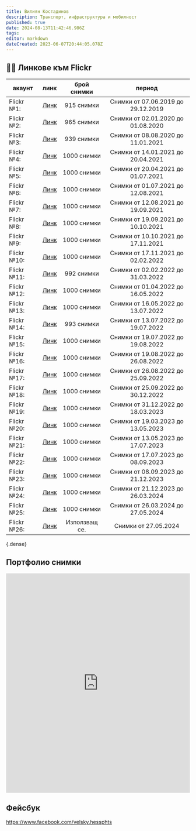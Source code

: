 ```yaml
---
title: Вилиян Костадинов
description: Транспорт, инфраструктура и мобилност
published: true
date: 2024-08-13T11:42:46.986Z
tags: 
editor: markdown
dateCreated: 2023-06-07T20:44:05.078Z
---
```


## 🔵🔴 Линкове към Flickr
| акаунт  | линк | брой снимки | период |  
|-------------|:----:|:-------------:|:----------------------------------:|
| Flickr №1:  | [Линк](http://www.flickr.com/photos/164326181@N07) |   915 снимки  | Снимки от 07.06.2019 до 29.12.2019 |
| Flickr №2:  | [Линк](https://www.flickr.com/photos/186304003@N06) |   965 снимки  | Снимки от 02.01.2020 до 01.08.2020 |
| Flickr №3:  | [Линк](https://www.flickr.com/photos/189543504@N02) |   939 снимки  | Снимки от 08.08.2020 до 11.01.2021 |
| Flickr №4:  | [Линк](https://www.flickr.com/photos/191746967@N05) |  1000 снимки  | Снимки от 14.01.2021 до 20.04.2021 |
| Flickr №5:  | [Линк](https://www.flickr.com/photos/192769253@N07) |  1000 снимки  | Снимки от 20.04.2021 до 01.07.2021 |
| Flickr №6:  | [Линк](https://www.flickr.com/photos/193359852@N03) |  1000 снимки  | Снимки от 01.07.2021 до 12.08.2021 |
| Flickr №7:  | [Линк](https://www.flickr.com/photos/193688689@N06/) |  1000 снимки  | Снимки от 12.08.2021 до 19.09.2021 |
| Flickr №8:  | [Линк](https://www.flickr.com/photos/193969137@N02/) |  1000 снимки  | Снимки от 19.09.2021 до 10.10.2021 |
| Flickr №9:  | [Линк](https://www.flickr.com/photos/194144055@N04) |  1000 снимки  | Снимки от 10.10.2021 до 17.11.2021 |
| Flickr №10: | [Линк](https://www.flickr.com/photos/194471658@N06) |  1000 снимки  | Снимки от 17.11.2021 до 02.02.2022 |
| Flickr №11: | [Линк](https://www.flickr.com/photos/194903094@N07/) |   992 снимки  | Снимки от 02.02.2022 до 31.03.2022 |
| Flickr №12: | [Линк](https://www.flickr.com/photos/195329702@N03/) |  1000 снимки  | Снимки от 01.04.2022 до 16.05.2022 |
| Flickr №13: | [Линк](https://www.flickr.com/photos/195624416@N05/) |  1000 снимки  | Снимки от 16.05.2022 до 13.07.2022 |
| Flickr №14: | [Линк](https://www.flickr.com/photos/195624416@N05/) |   993 снимки  | Снимки от 13.07.2022 до 19.07.2022 |
| Flickr №15: | [Линк](https://www.flickr.com/photos/196215714@N07/) |  1000 снимки  | Снимки от 19.07.2022 до 19.08.2022 |
| Flickr №16: | [Линк](https://www.flickr.com/photos/196351722@N05/) |  1000 снимки  | Снимки от 19.08.2022 до 26.08.2022 |
| Flickr №17: | [Линк](https://www.flickr.com/photos/196893888@N03/) |  1000 снимки  | Снимки от 26.08.2022 до 25.09.2022 |
| Flickr №18: | [Линк](https://www.flickr.com/photos/196945517@N03/) |  1000 снимки  | Снимки от 25.09.2022 до 30.12.2022 |
| Flickr №19: | [Линк](https://www.flickr.com/photos/197240833@N06/) |  1000 снимки  | Снимки от 31.12.2022 до 18.03.2023 |
| Flickr №20: | [Линк](https://www.flickr.com/photos/197908922@N02/) |  1000 снимки  | Снимки от 19.03.2023 до 13.05.2023 |
| Flickr №21: | [Линк](https://www.flickr.com/photos/198225372@N02) |  1000 снимки  |        Снимки от 13.05.2023 до 17.07.2023 |
| Flickr №22: | [Линк](https://www.flickr.com/photos/198839544@N08) |  1000 снимки  |        Снимки от 17.07.2023 до 08.09.2023 |
| Flickr №23: | [Линк](https://www.flickr.com/photos/199209308@N04) |  1000 снимки  |        Снимки от 08.09.2023 до 21.12.2023 |
| Flickr №24: | [Линк](https://www.flickr.com/people/199711767@N06/) |  1000 снимки  |        Снимки от 21.12.2023 до 26.03.2024 |
| Flickr №25: | [Линк](https://www.flickr.com/people/200639390@N02/) | 1000 снимки |        Снимки от 26.03.2024 до 27.05.2024 |
| Flickr №26: | [Линк](https://www.flickr.com/photos/200926293@N06/) | Използващ се. |        Снимки от 27.05.2024        |
{.dense}

## Портфолио снимки
<center> <iframe style="position: relative; top: 0; left: 0; width: 100%; height: 600px;" src="https://flickrembed.com/cms_embed.php?source=flickr&layout=responsive&input=198225372@N02&sort=0&by=user&theme=tiles_justified&scale=fit&speed=5000&limit=12&skin=alexis&autoplay=true" scrolling="no" frameborder="0" allowFullScreen="true" webkitallowfullscreen="true" mozallowfullscreen="true"><p></iframe></center>

## Фейсбук

https://www.facebook.com/velsky.hessphts